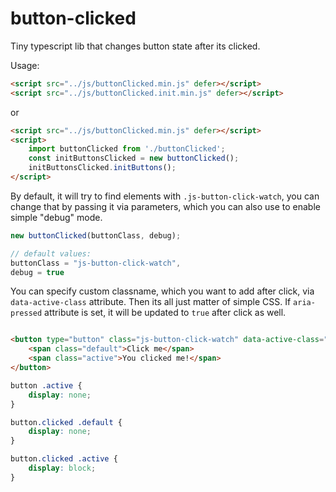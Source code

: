 # button-clicked
Tiny typescript lib that changes button state after its clicked.


Usage:

```html
<script src="../js/buttonClicked.min.js" defer></script>
<script src="../js/buttonClicked.init.min.js" defer></script>
```

or

```html
<script src="../js/buttonClicked.min.js" defer></script>
<script>
	import buttonClicked from './buttonClicked';
	const initButtonsClicked = new buttonClicked();
	initButtonsClicked.initButtons();
</script>
```


By default, it will try to find elements with `.js-button-click-watch`, you can change that by passing it via parameters, which you can also use to enable simple "debug" mode.

```js
new buttonClicked(buttonClass, debug);

// default values:
buttonClass = "js-button-click-watch",
debug = true
```

You can specify custom classname, which you want to add after click, via `data-active-class` attribute. Then its all just matter of simple CSS. If `aria-pressed` attribute is set, it will be updated to `true` after click as well.

```html

<button type="button" class="js-button-click-watch" data-active-class="clicked" aria-pressed="false">
	<span class="default">Click me</span>
	<span class="active">You clicked me!</span>
</button>
```

```css
button .active {
	display: none;
}

button.clicked .default {
	display: none;
}

button.clicked .active {
	display: block;
}
```